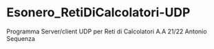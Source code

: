 # Esonero_RetiDiCalcolatori-UDP

Programma Server/client UDP per Reti di Calcolatori A.A 21/22 
Antonio Sequenza

